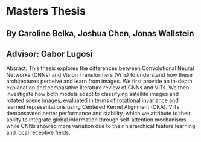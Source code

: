 # Masters Thesis
## By Caroline Belka, Joshua Chen, Jonas Wallstein
## Advisor: Gabor Lugosi

Absract: This thesis explores the differences between Convolutional Neural Networks
(CNNs) and Vision Transformers (ViTs) to understand how these architectures
perceive and learn from images. We first provide an in-depth explanation and
comparative literature review of CNNs and ViTs. We then investigate how both
models adapt to classifying satellite images and rotated scene images,
evaluated in terms of rotational invariance and learned representations using
Centered Kernel Alignment (CKA). ViTs demonstrated better performance and
stability, which we attribute to their ability to integrate global information through
self-attention mechanisms, while CNNs showed more variation due to their
hierarchical feature learning and local receptive fields.
